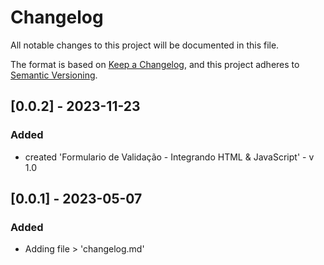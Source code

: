 # Changelog

All notable changes to this project will be documented in this file.

The format is based on [Keep a Changelog](https://keepachangelog.com/en/1.0.0/),
and this project adheres to [Semantic Versioning](https://semver.org/spec/v2.0.0.html).

## [0.0.2] - 2023-11-23

### Added

- created 'Formulario de Validação - Integrando HTML & JavaScript' - v 1.0

## [0.0.1] - 2023-05-07

### Added

- Adding file > 'changelog.md'
